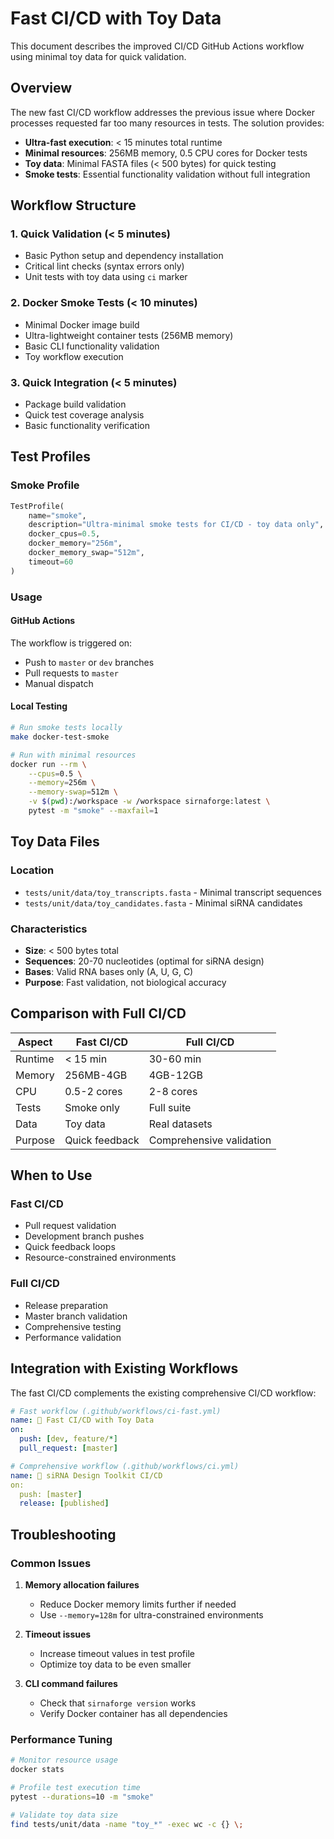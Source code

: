 # Fast CI/CD with Toy Data

This document describes the improved CI/CD GitHub Actions workflow using minimal toy data for quick validation.

## Overview

The new fast CI/CD workflow addresses the previous issue where Docker processes requested far too many resources in tests. The solution provides:

- **Ultra-fast execution**: < 15 minutes total runtime
- **Minimal resources**: 256MB memory, 0.5 CPU cores for Docker tests
- **Toy data**: Minimal FASTA files (< 500 bytes) for quick testing
- **Smoke tests**: Essential functionality validation without full integration

## Workflow Structure

### 1. Quick Validation (< 5 minutes)
- Basic Python setup and dependency installation
- Critical lint checks (syntax errors only)
- Unit tests with toy data using `ci` marker

### 2. Docker Smoke Tests (< 10 minutes)
- Minimal Docker image build
- Ultra-lightweight container tests (256MB memory)
- Basic CLI functionality validation
- Toy workflow execution

### 3. Quick Integration (< 5 minutes)
- Package build validation
- Quick test coverage analysis
- Basic functionality verification

## Test Profiles

### Smoke Profile
```python
TestProfile(
    name="smoke",
    description="Ultra-minimal smoke tests for CI/CD - toy data only",
    docker_cpus=0.5,
    docker_memory="256m", 
    docker_memory_swap="512m",
    timeout=60
)
```

### Usage

#### GitHub Actions
The workflow is triggered on:
- Push to `master` or `dev` branches
- Pull requests to `master`
- Manual dispatch

#### Local Testing
```bash
# Run smoke tests locally
make docker-test-smoke

# Run with minimal resources
docker run --rm \
    --cpus=0.5 \
    --memory=256m \
    --memory-swap=512m \
    -v $(pwd):/workspace -w /workspace sirnaforge:latest \
    pytest -m "smoke" --maxfail=1
```

## Toy Data Files

### Location
- `tests/unit/data/toy_transcripts.fasta` - Minimal transcript sequences
- `tests/unit/data/toy_candidates.fasta` - Minimal siRNA candidates

### Characteristics
- **Size**: < 500 bytes total
- **Sequences**: 20-70 nucleotides (optimal for siRNA design)
- **Bases**: Valid RNA bases only (A, U, G, C)
- **Purpose**: Fast validation, not biological accuracy

## Comparison with Full CI/CD

| Aspect | Fast CI/CD | Full CI/CD |
|--------|------------|------------|
| Runtime | < 15 min | 30-60 min |
| Memory | 256MB-4GB | 4GB-12GB |
| CPU | 0.5-2 cores | 2-8 cores |
| Tests | Smoke only | Full suite |
| Data | Toy data | Real datasets |
| Purpose | Quick feedback | Comprehensive validation |

## When to Use

### Fast CI/CD
- Pull request validation
- Development branch pushes
- Quick feedback loops
- Resource-constrained environments

### Full CI/CD 
- Release preparation
- Master branch validation
- Comprehensive testing
- Performance validation

## Integration with Existing Workflows

The fast CI/CD complements the existing comprehensive CI/CD workflow:

```yaml
# Fast workflow (.github/workflows/ci-fast.yml)
name: 🚀 Fast CI/CD with Toy Data
on:
  push: [dev, feature/*]
  pull_request: [master]

# Comprehensive workflow (.github/workflows/ci.yml)  
name: 🧬 siRNA Design Toolkit CI/CD
on:
  push: [master]
  release: [published]
```

## Troubleshooting

### Common Issues

1. **Memory allocation failures**
   - Reduce Docker memory limits further if needed
   - Use `--memory=128m` for ultra-constrained environments

2. **Timeout issues**
   - Increase timeout values in test profile
   - Optimize toy data to be even smaller

3. **CLI command failures**
   - Check that `sirnaforge version` works
   - Verify Docker container has all dependencies

### Performance Tuning

```bash
# Monitor resource usage
docker stats

# Profile test execution time
pytest --durations=10 -m "smoke"

# Validate toy data size
find tests/unit/data -name "toy_*" -exec wc -c {} \;
```